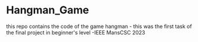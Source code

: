 # Hangman_Game
this repo contains the code of the game hangman - this was the first task of the final project in beginner's level -IEEE MansCSC 2023
